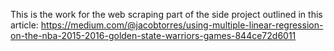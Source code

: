 This is the work for the web scraping part of the side project outlined in this article: https://medium.com/@jacobtorres/using-multiple-linear-regression-on-the-nba-2015-2016-golden-state-warriors-games-844ce72d6011
